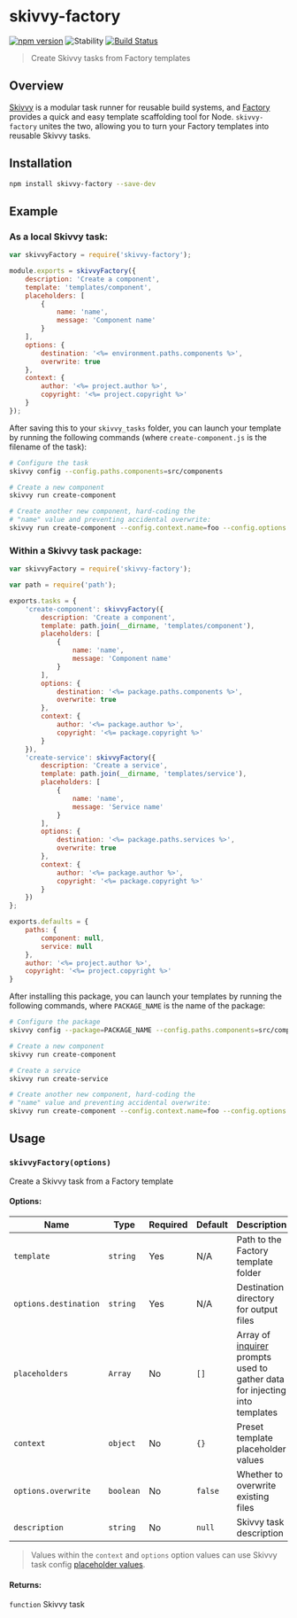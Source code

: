 # skivvy-factory
[![npm version](https://img.shields.io/npm/v/skivvy-factory.svg)](https://www.npmjs.com/package/skivvy-factory)
![Stability](https://img.shields.io/badge/stability-stable-brightgreen.svg)
[![Build Status](https://travis-ci.org/timkendrick/skivvy-factory.svg?branch=master)](https://travis-ci.org/timkendrick/skivvy-factory)

> Create Skivvy tasks from Factory templates


## Overview

[Skivvy](https://www.npmjs.com/package/skivvy) is a modular task runner for reusable build systems, and [Factory](https://www.npmjs.com/package/factory) provides a quick and easy template scaffolding tool for Node. `skivvy-factory` unites the two, allowing you to turn your Factory templates into reusable Skivvy tasks.


## Installation

```bash
npm install skivvy-factory --save-dev
```


## Example

### As a local Skivvy task:

```javascript
var skivvyFactory = require('skivvy-factory');

module.exports = skivvyFactory({
	description: 'Create a component',
	template: 'templates/component',
	placeholders: [
		{
			name: 'name',
			message: 'Component name'
		}
	],
	options: {
		destination: '<%= environment.paths.components %>',
		overwrite: true
	},
	context: {
		author: '<%= project.author %>',
		copyright: '<%= project.copyright %>'
	}
});
```

After saving this to your `skivvy_tasks` folder, you can launch your template by running the following commands (where `create-component.js` is the filename of the task):

```bash
# Configure the task
skivvy config --config.paths.components=src/components

# Create a new component
skivvy run create-component

# Create another new component, hard-coding the
# "name" value and preventing accidental overwrite:
skivvy run create-component --config.context.name=foo --config.options.overwrite=false
```

### Within a Skivvy task package:

```javascript
var skivvyFactory = require('skivvy-factory');

var path = require('path');

exports.tasks = {
	'create-component': skivvyFactory({
		description: 'Create a component',
		template: path.join(__dirname, 'templates/component'),
		placeholders: [
			{
				name: 'name',
				message: 'Component name'
			}
		],
		options: {
			destination: '<%= package.paths.components %>',
			overwrite: true
		},
		context: {
			author: '<%= package.author %>',
			copyright: '<%= package.copyright %>'
		}
	}),
	'create-service': skivvyFactory({
		description: 'Create a service',
		template: path.join(__dirname, 'templates/service'),
		placeholders: [
			{
				name: 'name',
				message: 'Service name'
			}
		],
		options: {
			destination: '<%= package.paths.services %>',
			overwrite: true
		},
		context: {
			author: '<%= package.author %>',
			copyright: '<%= package.copyright %>'
		}
	})
};

exports.defaults = {
	paths: {
		component: null,
		service: null
	},
	author: '<%= project.author %>',
	copyright: '<%= project.copyright %>'
}
```

After installing this package, you can launch your templates by running the following commands, where `PACKAGE_NAME` is the name of the package:

```bash
# Configure the package
skivvy config --package=PACKAGE_NAME --config.paths.components=src/components --config.paths.services=src/services

# Create a new component
skivvy run create-component

# Create a service
skivvy run create-service

# Create another new component, hard-coding the
# "name" value and preventing accidental overwrite:
skivvy run create-component --config.context.name=foo --config.options.overwrite=false
```


## Usage

### `skivvyFactory(options)`

Create a Skivvy task from a Factory template

#### Options:

| Name | Type | Required | Default | Description |
| ---- | ---- | -------- | ------- | ----------- |
| `template` | `string` | Yes | N/A | Path to the Factory template folder |
| `options.destination` | `string` | Yes | N/A | Destination directory for output files |
| `placeholders` | `Array` | No | `[]` | Array of [inquirer](https://www.npmjs.com/package/inquirer) prompts used to gather data for injecting into templates |
| `context` | `object` | No | `{}` | Preset template placeholder values |
| `options.overwrite` | `boolean` | No | `false` | Whether to overwrite existing files |
| `description` | `string` | No | `null` | Skivvy task description |

> Values within the `context` and `options` option values can use Skivvy task config [placeholder values](https://github.com/timkendrick/skivvy/blob/master/docs/guide/02-configuring-tasks.md#using-placeholders-in-configuration-values).

#### Returns:

`function` Skivvy task

